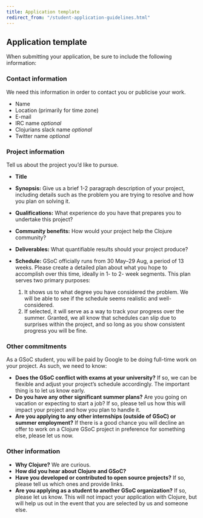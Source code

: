 ```yaml
---
title: Application template
redirect_from: "/student-application-guidelines.html"
---
```


## Application template

When submitting your application, be sure to include the following information:

### Contact information

We need this information in order to contact you or publicise your work.

- Name
- Location (primarily for time zone)
- E-mail
- IRC name *optional*
- Clojurians slack name *optional*
- Twitter name *optional*


### Project information

Tell us about the project you’d like to pursue.

- **Title**
- **Synopsis:** Give us a brief 1-2 paragraph description of your project, including details such as the problem you are trying to resolve and how you plan on solving it.
- **Qualifications:** What experience do you have that prepares you to undertake this project?
- **Community benefits:** How would your project help the Clojure community?
- **Deliverables:** What quantifiable results should your project produce?
- **Schedule:** GSoC officially runs from 30 May–29 Aug, a period of 13 weeks.
  Please create a detailed plan about what you hope to accomplish over this time, ideally in 1- to 2- week segments.
  This plan serves two primary purposes:

  1. It shows us to what degree you have considered the problem.
     We will be able to see if the schedule seems realistic and well-considered.
  2. If selected, it will serve as a way to track your progress over the summer.
     Granted, we all know that schedules can slip due to surprises within the project, and so long as you show consistent progress you will be fine.

### Other commitments

As a GSoC student, you will be paid by Google to be doing full-time work on your project.  As such, we need to know:

- **Does the GSoC conflict with exams at your university?**
  If so, we can be flexible and adjust your project’s schedule accordingly.
  The important thing is to let us know early.
- **Do you have any other significant summer plans?**
  Are you going on vacation or expecting to start a job?
  If so, please tell us how this will impact your project and how you plan to handle it.
- **Are you applying to any other internships (outside of GSoC) or summer employment?**
  If there is a good chance you will decline an offer to work on a Clojure GSoC project in preference for something else, please let us now.

### Other information

- **Why Clojure?**  We are curious.
- **How did you hear about Clojure and GSoC?**
- **Have you developed or contributed to open source projects?**
  If so, please tell us which ones and provide links.
- **Are you applying as a student to another GSoC organization?**
  If so, please let us know.
  This will not impact your application with Clojure, but will help us out in the event that you are selected by us and someone else.

